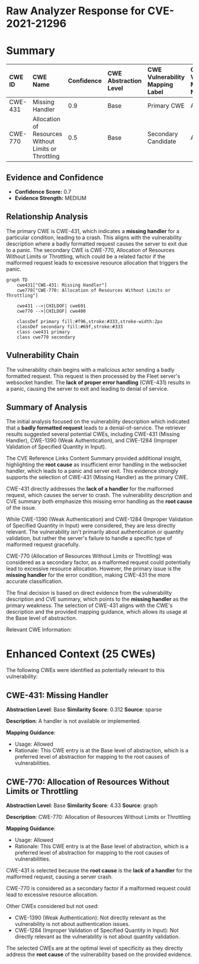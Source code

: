 # Raw Analyzer Response for CVE-2021-21296

# Summary
| CWE ID  | CWE Name                                    | Confidence | CWE Abstraction Level | CWE Vulnerability Mapping Label | CWE-Vulnerability Mapping Notes |
| :-------- | :------------------------------------------ | :--------- | :-------------------- | :------------------------------ | :------------------------------ |
| CWE-431   | Missing Handler                             | 0.9        | Base                  | Primary CWE                     | Allowed                       |
| CWE-770   | Allocation of Resources Without Limits or Throttling | 0.5       | Base                  | Secondary Candidate           | Allowed                       |

## Evidence and Confidence

*   **Confidence Score:** 0.7
*   **Evidence Strength:** MEDIUM

## Relationship Analysis
The primary CWE is CWE-431, which indicates a **missing handler** for a particular condition, leading to a crash. This aligns with the vulnerability description where a badly formatted request causes the server to exit due to a panic. The secondary CWE is CWE-770, Allocation of Resources Without Limits or Throttling, which could be a related factor if the malformed request leads to excessive resource allocation that triggers the panic.

```mermaid
graph TD
    cwe431["CWE-431: Missing Handler"]
    cwe770["CWE-770: Allocation of Resources Without Limits or Throttling"]

    cwe431 -->|CHILDOF| cwe691
    cwe770 -->|CHILDOF| cwe400

    classDef primary fill:#f96,stroke:#333,stroke-width:2px
    classDef secondary fill:#69f,stroke:#333
    class cwe431 primary
    class cwe770 secondary
```

## Vulnerability Chain
The vulnerability chain begins with a malicious actor sending a badly formatted request. This request is then processed by the Fleet server's websocket handler. The **lack of proper error handling** (CWE-431) results in a panic, causing the server to exit and leading to denial of service.

## Summary of Analysis
The initial analysis focused on the vulnerability description which indicated that a **badly formatted request** leads to a denial-of-service. The retriever results suggested several potential CWEs, including CWE-431 (Missing Handler), CWE-1390 (Weak Authentication), and CWE-1284 (Improper Validation of Specified Quantity in Input).

The CVE Reference Links Content Summary provided additional insight, highlighting the **root cause** as insufficient error handling in the websocket handler, which leads to a panic and server exit. This evidence strongly supports the selection of CWE-431 (Missing Handler) as the primary CWE.

CWE-431 directly addresses the **lack of a handler** for the malformed request, which causes the server to crash. The vulnerability description and CVE summary both emphasize this missing error handling as the **root cause** of the issue.

While CWE-1390 (Weak Authentication) and CWE-1284 (Improper Validation of Specified Quantity in Input) were considered, they are less directly relevant. The vulnerability isn't primarily about authentication or quantity validation, but rather the server's failure to handle a specific type of malformed request gracefully.

CWE-770 (Allocation of Resources Without Limits or Throttling) was considered as a secondary factor, as a malformed request could potentially lead to excessive resource allocation. However, the primary issue is the **missing handler** for the error condition, making CWE-431 the more accurate classification.

The final decision is based on direct evidence from the vulnerability description and CVE summary, which points to the **missing handler** as the primary weakness. The selection of CWE-431 aligns with the CWE's description and the provided mapping guidance, which allows its usage at the Base level of abstraction.

Relevant CWE Information:

# Enhanced Context (25 CWEs)
The following CWEs were identified as potentially relevant to this vulnerability:

## CWE-431: Missing Handler
**Abstraction Level**: Base
**Similarity Score**: 0.312
**Source**: sparse

**Description**:
A handler is not available or implemented.

**Mapping Guidance**:
- Usage: Allowed
- Rationale: This CWE entry is at the Base level of abstraction, which is a preferred level of abstraction for mapping to the root causes of vulnerabilities.

## CWE-770: Allocation of Resources Without Limits or Throttling
**Abstraction Level**: Base
**Similarity Score**: 4.33
**Source**: graph

**Description**:
CWE-770: Allocation of Resources Without Limits or Throttling

**Mapping Guidance**:
- Usage: Allowed
- Rationale: This CWE entry is at the Base level of abstraction, which is a preferred level of abstraction for mapping to the root causes of vulnerabilities.

CWE-431 is selected because the **root cause** is the **lack of a handler** for the malformed request, causing a server crash.

CWE-770 is considered as a secondary factor if a malformed request could lead to excessive resource allocation.

Other CWEs considered but not used:

*   CWE-1390 (Weak Authentication): Not directly relevant as the vulnerability is not about authentication issues.
*   CWE-1284 (Improper Validation of Specified Quantity in Input): Not directly relevant as the vulnerability is not about quantity validation.

The selected CWEs are at the optimal level of specificity as they directly address the **root cause** of the vulnerability based on the provided evidence.